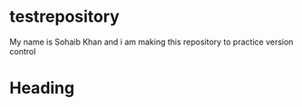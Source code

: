 # testrepository
My name is Sohaib Khan and i am making this repository to practice version control
# Heading
